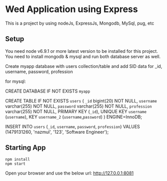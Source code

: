 # Wed Application using Express
This is a project by using nodeJs, ExpressJs, Mongodb, MySql, pug, etc

## Setup
You need node v6.9.1 or more latest version to be installed for this project.
You need to install mongodb & mysql and run both database server as well. 

Create myapp database with users collection/table and add SID data for _id, username, password, profession

for mysql:

CREATE DATABASE IF NOT EXISTS `myapp`

CREATE TABLE IF NOT EXISTS `users` (
  `_id` bigint(20) NOT NULL,
  `username` varchar(255) NOT NULL,
  `password` varchar(255) NOT NULL,
  `profession` varchar(255) NOT NULL,
  PRIMARY KEY (`_id`),
  UNIQUE KEY `username` (`username`),
  KEY `username_2` (`username`,`password`)
) ENGINE=InnoDB;

INSERT INTO `users` (`_id`, `username`, `password`, `profession`) VALUES
(1479131260, 'nazmul', '123', 'Software Engineer');

## Starting App
```
npm install
npm start
```
Open your browser and use the below url:
http://127.0.0.1:8081